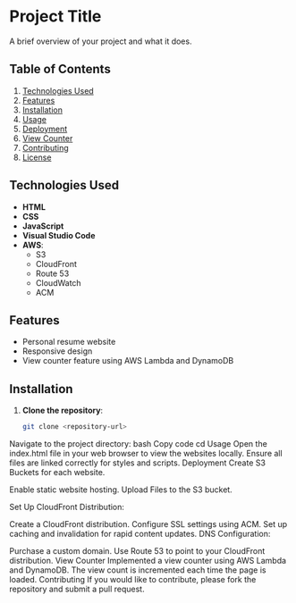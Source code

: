 # Project Title

A brief overview of your project and what it does.

## Table of Contents

1. [Technologies Used](#technologies-used)
2. [Features](#features)
3. [Installation](#installation)
4. [Usage](#usage)
5. [Deployment](#deployment)
6. [View Counter](#view-counter)
7. [Contributing](#contributing)
8. [License](#license)

## Technologies Used

- **HTML**
- **CSS**
- **JavaScript**
- **Visual Studio Code**
- **AWS**:
  - S3
  - CloudFront
  - Route 53
  - CloudWatch
  - ACM

## Features

- Personal resume website
- Responsive design
- View counter feature using AWS Lambda and DynamoDB

## Installation

1. **Clone the repository**:
   ```bash
   git clone <repository-url>
Navigate to the project directory:
bash
Copy code
cd <project-directory>
Usage
Open the index.html file in your web browser to view the websites locally.
Ensure all files are linked correctly for styles and scripts.
Deployment
Create S3 Buckets for each website.

Enable static website hosting.
Upload Files to the S3 bucket.

Set Up CloudFront Distribution:

Create a CloudFront distribution.
Configure SSL settings using ACM.
Set up caching and invalidation for rapid content updates.
DNS Configuration:

Purchase a custom domain.
Use Route 53 to point to your CloudFront distribution.
View Counter
Implemented a view counter using AWS Lambda and DynamoDB.
The view count is incremented each time the page is loaded.
Contributing
If you would like to contribute, please fork the repository and submit a pull request.
